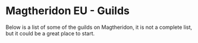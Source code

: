 # Magtheridon EU - Guilds

Below is a list of some of the guilds on Magtheridon, it is not a complete list, but it could be a great place to start.
